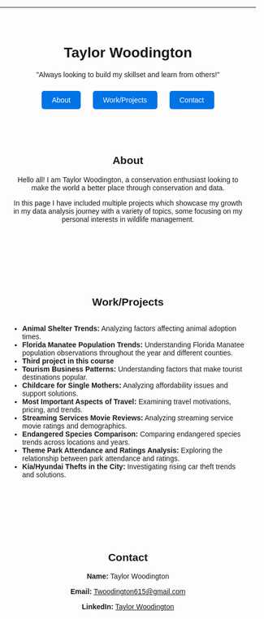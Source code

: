 
---

<style>
  body {
    font-family: Arial, sans-serif;
    margin: 0;
    padding: 0;
    text-align: center;
  }
  .container {
    max-width: 800px;
    margin: 0 auto;
    padding: 20px;
  }
  .section {
    padding: 50px 0;
  }
  .btn {
    display: inline-block;
    margin: 10px;
    padding: 10px 20px;
    background: #0073e6;
    color: white;
    text-decoration: none;
    border-radius: 5px;
  }
  .btn:hover {
    background: #005bb5;
  }
</style>

<div class="container">
  <h1>Taylor Woodington</h1>
  <p>"Always looking to build my skillset and learn from others!"</p>

  <div>
    <a href="#about" class="btn">About</a>
    <a href="#projects" class="btn">Work/Projects</a>
    <a href="#contact" class="btn">Contact</a>
  </div>

  <div id="about" class="section">
    <h2>About</h2>
    <p>Hello all! I am Taylor Woodington, a conservation enthusiast looking to make the world a better place through conservation and data.</p>
    <p>In this page I have included multiple projects which showcase my growth in my data analysis journey with a variety of topics, some focusing on my personal interests in wildlife management.</p>
  </div>

  <div id="projects" class="section">
    <h2>Work/Projects</h2>
    <ul style="text-align: left; display: inline-block;">
      <li><b>Animal Shelter Trends:</b> Analyzing factors affecting animal adoption times.</li>
      <li><b>Florida Manatee Population Trends:</b> Understanding Florida Manatee population observations throughout the year and different counties.</li>
      <li><b>Third project in this course</b></li>
      <li><b>Tourism Business Patterns:</b> Understanding factors that make tourist destinations popular.</li>
      <li><b>Childcare for Single Mothers:</b> Analyzing affordability issues and support solutions.</li>
      <li><b>Most Important Aspects of Travel:</b> Examining travel motivations, pricing, and trends.</li>
      <li><b>Streaming Services Movie Reviews:</b> Analyzing streaming service movie ratings and demographics.</li>
      <li><b>Endangered Species Comparison:</b> Comparing endangered species trends across locations and years.</li>
      <li><b>Theme Park Attendance and Ratings Analysis:</b> Exploring the relationship between park attendance and ratings.</li>
      <li><b>Kia/Hyundai Thefts in the City:</b> Investigating rising car theft trends and solutions.</li>
    </ul>
  </div>

  <div id="contact" class="section">
    <h2>Contact</h2>
    <p><b>Name:</b> Taylor Woodington</p>
    <p><b>Email:</b> <a href="mailto:Twoodington615@gmail.com">Twoodington615@gmail.com</a></p>
    <p><b>LinkedIn:</b> <a href="https://www.linkedin.com/in/taylor-woodington-7a6065194" target="_blank">Taylor Woodington</a></p>
  </div>
</div>
